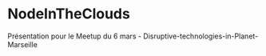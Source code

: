 NodeInTheClouds
===============

Présentation pour le Meetup du 6 mars - Disruptive-technologies-in-Planet-Marseille
